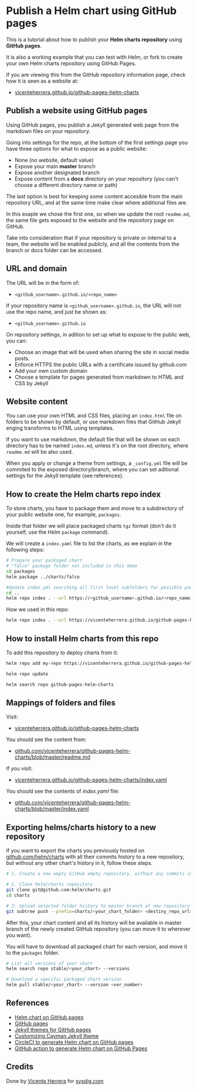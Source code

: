 # Publish a Helm chart using GitHub pages

This is a tutorial about how to publish your **Helm charts repository** using **GitHub pages**.

It is also a working example that you can test with Helm, or fork to create your own Helm charts repository using GitHub Pages.

If you are viewing this from the GitHub repository information page, check how it is seen as a website at:
  * [vicenteherrera.github.io/github-pages-helm-charts](https://vicenteherrera.github.io/github-pages-helm-charts)

## Publish a website using GitHub pages

Using GitHub pages, you publish a Jekyll generated web page from the markdown files on your repository.

Going into settings for the repo, at the bottom of the first settings page you have three options for what to expose as a public website:

* None (no website, default value)
* Expose your main **master** branch
* Expose another designated branch
* Expose content from a **docs** directory on your repository (you can't choose a different directory name or path)

The last option is best for keeping some content accesible from the main repository URL, and at the same time make clear where additional files are.

In this exaple we chose the first one, so when we update the root `readme.md`, the same file gets exposed to the website and the repository page on GitHub.

Take into consideration that if your repository is private or internal to a team, the website will be enabled publicly, and all the contents from the branch or docs folder can be accessed.

## URL and domain

The URL will be in the form of:
* `<github_username>.github.io/<repo_name>`

If your repository name is `<github_username>.github.io`, the URL will not use the repo name, and just be shown as:
* `<github_username>.github.io`

On repository settings, in adition to set up what to expose to the public web, you can:

* Choose an image that will be used when sharing the site in social media posts.
* Enforce HTTPS the public URLs with a certificate issued by github.com
* Add your own custom domain
* Choose a template for pages generated from markdown to HTML and CSS by Jekyll

## Website content

You can use your own HTML and CSS files, placing an `index.html` file on folders to be shown by default, or use markdown files that GitHub Jekyll enging transforms to HTML using templates.

If you want to use markdown, the default file that will be shown on each directory has to be named `index.md`, unless it's on the root directory, where `readme.md` will be also used.

When you apply or change a theme from settings, a `_config.yml` file will be commited to the exposed directory/branch, where you can set aditional settings for the Jekyll template (see references).

## How to create the Helm charts repo index

To store charts, you have to package them and move to a subdirectory of your public website one, for example, `packages`.

Inside that folder we will place packaged charts `tgz` format (don't do it yourself, use the Helm `package` command). 

We will create a `index.yaml` file to list the charts, as we explain in the following steps:

```bash
# Prepare your packaged chart
# "falco" package folder not included in this demo
cd packages
helm package ../charts/falco

#Update index.yml searching all first level subfolders for possible packaged charts
cd ..
helm repo index . --url https://<github_username>.github.io/<repo_name>

```

How we used in this repo:
```bash
helm repo index . --url https://vicenteherrera.github.io/github-pages-helm-charts
```

## How to install Helm charts from this repo

To add this repository to deploy charts from it:

```bash
helm repo add my-repo https://vicenteherrera.github.io/github-pages-helm-charts

helm repo update

helm search repo github-pages-helm-charts
```

## Mappings of folders and files

Visit:
* [vicenteherrera.github.io/github-pages-helm-charts](https://vicenteherrera.github.io/github-pages-helm-charts)

You should see the content from:
* [github.com/vicenteherrera/github-pages-helm-charts/blob/master/readme.md](https://github.com/vicenteherrera/github-pages-helm-charts/blob/master/readme.md)

If you visit:
* [vicenteherrera.github.io/github-pages-helm-charts/index.yaml](https://vicenteherrera.github.io/github-pages-helm-charts/index.yaml)

You should see the contents of _index.yaml_ file:
* [github.com/vicenteherrera/github-pages-helm-charts/blob/master/index.yaml](https://github.com/vicenteherrera/github-pages-helm-charts/blob/master/index.yaml)


## Exporting helms/charts history to a new repository

If you want to export the charts you previously hosted on [github.com/helm/charts](https://github.com/helm/charts) with all their commits history to a new repository, but without any other chart's history in it, follow these steps.

```bash
# 1. Create a new empty GitHub empty repository, without any commits in it.

# 2. Clone helm/charts repository
git clone git@github.com:helm/charts.git
cd charts

# 3. Upload selected folder history to master branch of new repository
git subtree push --prefix=charts/<your_chart_folder> <destiny_repo_url> master
```

After this, your chart content and all its history will be available in master branch of the newly created GitHub repository (you can move it to wherever you want).

You will have to download all packaged chart for each version, and move it to the `packages` folder.

```bash
# List all versions of your chart
helm search repo stable/<your_chart> --versions

# Download a specific packaged chart version
helm pull stable/<your_chart> --version <ver_number>
```



## References

* [Helm chart on GitHub pages](https://helm.sh/docs/topics/chart_repository)
* [GitHub pages](https://pages.github.com)
* [Jekyll themes for GitHub pages](https://help.github.com/en/github/working-with-github-pages/adding-a-theme-to-your-github-pages-site-with-the-theme-chooser)
* [Customizing Cayman Jekyll theme](https://github.com/pages-themes/cayman)
* [CircleCI to generate Helm chart on GitHub pages](https://github.com/int128/helm-github-pages)
* [GitHub action to generate Helm chart on GitHub Pages](https://medium.com/@stefanprodan/automate-helm-chart-repository-publishing-with-github-actions-and-pages-8a374ce24cf4)

## Credits

Done by [Vicente Herrera](https://twitter.com/vicen_herrera) for [sysdig.com](https://sysdig.com)